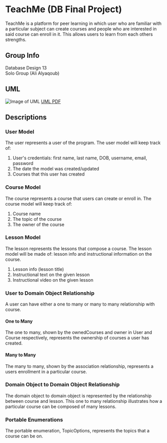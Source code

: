 # TeachMe (DB Final Project)
TeachMe is a platform for peer learning in which user who are familiar with a particular subject can create courses and people who are interested in said course can enroll in it. This allows users to learn from each others strengths.

## Group Info
Database Design 13\
Solo Group (Ali Alyaqoub)

## UML
![Image of UML](https://drive.google.com/uc?export=view&id=1BToUW9NZP_wkL9Adl--j1VBRPR51ceHl)
[UML PDF](https://drive.google.com/uc?export=view&id=1AJ2Y5cf9_blRN0HbHiltN5qYFH2xaFVe)

## Descriptions
### User Model
The user represents a user of the program. The user model will keep track of:
1) User's credentials: first name, last name, DOB, username, email, password
2) The date the model was created/updated
3) Courses that this user has created

### Course Model
The course represents a course that users can create or enroll in. The course model will keep track of:
1) Course name
2) The topic of the course
3) The owner of the course

### Lesson Model
The lesson represents the lessons that compose a course. The lesson model will be made of: lesson info and instructional information on the course.
1) Lesson info (lesson title)
2) Instructional text on the given lesson
3) Instructional video on the given lesson

### User to Domain Object Relationship
A user can have either a one to many or many to many relationship with course.
#### One to Many
The one to many, shown by the ownedCourses and owner in User and Course respectively, represents the ownership of courses a user has created.
#### Many to Many
The many to many, shown by the association relationship, represents a users enrollment in a particular course.

### Domain Object to Domain Object Relationship
The domain object to domain object is represented by the relationship between course and lesson. This one to many relationship illustrates how a particular course can be composed of many lessons.

### Portable Enumerations
The portable enumeration, TopicOptions, represents the topics that a course can be on.
